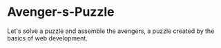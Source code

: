 # Avenger-s-Puzzle
Let's solve a puzzle and assemble the avengers, a puzzle created by the basics of web development.

